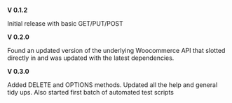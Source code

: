 **V 0.1.2**

Initial release with basic GET/PUT/POST

**V 0.2.0**

Found an updated version of the underlying Woocommerce API that slotted directly in and was updated with the latest dependencies.  

**V 0.3.0**

Added DELETE and OPTIONS methods.  Updated all the help and general tidy ups.  Also started first batch of automated test scripts



  
